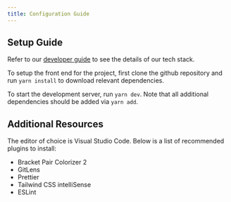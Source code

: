 ```yaml
---
title: Configuration Guide
---
```


## **Setup Guide**

Refer to our [developer guide](DeveloperGuide) to see the details of our tech stack.

To setup the front end for the project, first clone the github repository and run `yarn install`
to download relevant dependencies. 

To start the development server, run `yarn dev`. Note that all additional dependencies should be added via `yarn add`.

## **Additional Resources**

The editor of choice is Visual Studio Code. Below is a list of recommended plugins to install:
- Bracket Pair Colorizer 2
- GitLens
- Prettier
- Tailwind CSS intelliSense
- ESLint

